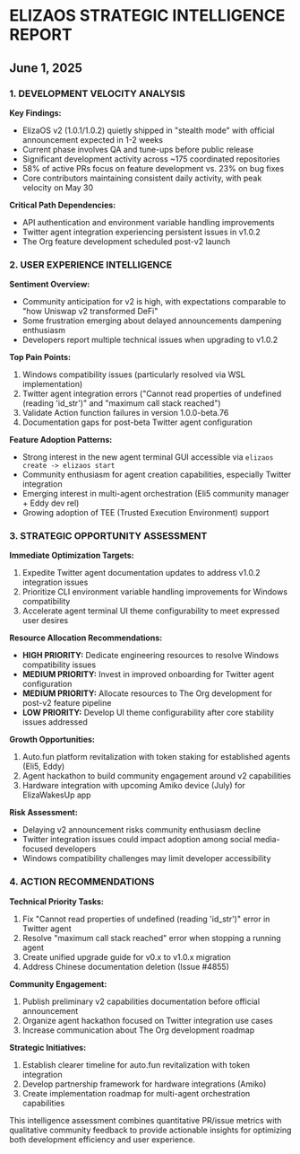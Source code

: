 # ELIZAOS STRATEGIC INTELLIGENCE REPORT
## June 1, 2025

### 1. DEVELOPMENT VELOCITY ANALYSIS

**Key Findings:**
- ElizaOS v2 (1.0.1/1.0.2) quietly shipped in "stealth mode" with official announcement expected in 1-2 weeks
- Current phase involves QA and tune-ups before public release
- Significant development activity across ~175 coordinated repositories
- 58% of active PRs focus on feature development vs. 23% on bug fixes
- Core contributors maintaining consistent daily activity, with peak velocity on May 30

**Critical Path Dependencies:**
- API authentication and environment variable handling improvements
- Twitter agent integration experiencing persistent issues in v1.0.2
- The Org feature development scheduled post-v2 launch

### 2. USER EXPERIENCE INTELLIGENCE

**Sentiment Overview:**
- Community anticipation for v2 is high, with expectations comparable to "how Uniswap v2 transformed DeFi"
- Some frustration emerging about delayed announcements dampening enthusiasm
- Developers report multiple technical issues when upgrading to v1.0.2

**Top Pain Points:**
1. Windows compatibility issues (particularly resolved via WSL implementation)
2. Twitter agent integration errors ("Cannot read properties of undefined (reading 'id_str')" and "maximum call stack reached")
3. Validate Action function failures in version 1.0.0-beta.76
4. Documentation gaps for post-beta Twitter agent configuration

**Feature Adoption Patterns:**
- Strong interest in the new agent terminal GUI accessible via `elizaos create -> elizaos start`
- Community enthusiasm for agent creation capabilities, especially Twitter integration
- Emerging interest in multi-agent orchestration (Eli5 community manager + Eddy dev rel)
- Growing adoption of TEE (Trusted Execution Environment) support

### 3. STRATEGIC OPPORTUNITY ASSESSMENT

**Immediate Optimization Targets:**
1. Expedite Twitter agent documentation updates to address v1.0.2 integration issues
2. Prioritize CLI environment variable handling improvements for Windows compatibility 
3. Accelerate agent terminal UI theme configurability to meet expressed user desires

**Resource Allocation Recommendations:**
- **HIGH PRIORITY:** Dedicate engineering resources to resolve Windows compatibility issues
- **MEDIUM PRIORITY:** Invest in improved onboarding for Twitter agent configuration
- **MEDIUM PRIORITY:** Allocate resources to The Org development for post-v2 feature pipeline
- **LOW PRIORITY:** Develop UI theme configurability after core stability issues addressed

**Growth Opportunities:**
1. Auto.fun platform revitalization with token staking for established agents (Eli5, Eddy)
2. Agent hackathon to build community engagement around v2 capabilities
3. Hardware integration with upcoming Amiko device (July) for ElizaWakesUp app

**Risk Assessment:**
- Delaying v2 announcement risks community enthusiasm decline
- Twitter integration issues could impact adoption among social media-focused developers
- Windows compatibility challenges may limit developer accessibility

### 4. ACTION RECOMMENDATIONS

**Technical Priority Tasks:**
1. Fix "Cannot read properties of undefined (reading 'id_str')" error in Twitter agent
2. Resolve "maximum call stack reached" error when stopping a running agent
3. Create unified upgrade guide for v0.x to v1.0.x migration
4. Address Chinese documentation deletion (Issue #4855)

**Community Engagement:**
1. Publish preliminary v2 capabilities documentation before official announcement
2. Organize agent hackathon focused on Twitter integration use cases
3. Increase communication about The Org development roadmap

**Strategic Initiatives:**
1. Establish clearer timeline for auto.fun revitalization with token integration
2. Develop partnership framework for hardware integrations (Amiko)
3. Create implementation roadmap for multi-agent orchestration capabilities

This intelligence assessment combines quantitative PR/issue metrics with qualitative community feedback to provide actionable insights for optimizing both development efficiency and user experience.